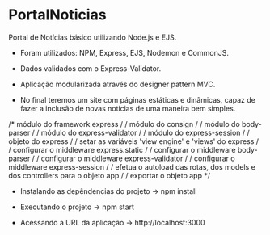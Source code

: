 # PortalNoticias
Portal de Notícias básico utilizando Node.js e EJS.

* Foram utilizados: NPM, Express, EJS, Nodemon e CommonJS.

* Dados validados com o Express-Validator.

* Aplicação modularizada através do designer pattern MVC.

* No final teremos um site com páginas estáticas e dinâmicas, capaz de fazer a inclusão de novas notícias de uma maneira bem simples.

/* módulo do framework express / / módulo do consign / / módulo do body-parser / / módulo do express-validator / / módulo do express-session / / objeto do express / / setar as variáveis 'view engine' e 'views' do express / / configurar o middleware express.static / / configurar o middleware body-parser / / configurar o middleware express-validator / / configurar o middleware express-session / / efetua o autoload das rotas, dos models e dos controllers para o objeto app / / exportar o objeto app */

* Instalando as depêndencias do projeto -> npm install

* Executando o projeto -> npm start

* Acessando a URL da aplicação -> http://localhost:3000
